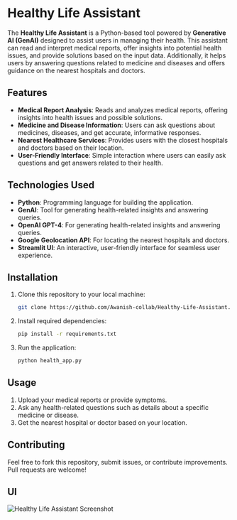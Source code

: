 # Healthy Life Assistant

The **Healthy Life Assistant** is a Python-based tool powered by **Generative AI (GenAI)** designed to assist users in managing their health. This assistant can read and interpret medical reports, offer insights into potential health issues, and provide solutions based on the input data. Additionally, it helps users by answering questions related to medicine and diseases and offers guidance on the nearest hospitals and doctors.

## Features

- **Medical Report Analysis**: Reads and analyzes medical reports, offering insights into health issues and possible solutions.
- **Medicine and Disease Information**: Users can ask questions about medicines, diseases, and get accurate, informative responses.
- **Nearest Healthcare Services**: Provides users with the closest hospitals and doctors based on their location.
- **User-Friendly Interface**: Simple interaction where users can easily ask questions and get answers related to their health.

## Technologies Used

- **Python**: Programming language for building the application.
- **GenAI**: Tool for generating health-related insights and answering queries.
- **OpenAI GPT-4**: For generating health-related insights and answering queries.
- **Google Geolocation API**: For locating the nearest hospitals and doctors.
- **Streamlit UI**: An interactive, user-friendly interface for seamless user experience.

## Installation

1. Clone this repository to your local machine:
   ```bash
   git clone https://github.com/Awanish-collab/Healthy-Life-Assistant.git

2. Install required dependencies:
   ```bash
   pip install -r requirements.txt

3. Run the application:
   ```bash
   python health_app.py

## Usage

1. Upload your medical reports or provide symptoms.
2. Ask any health-related questions such as details about a specific medicine or disease.
3. Get the nearest hospital or doctor based on your location.

## Contributing

Feel free to fork this repository, submit issues, or contribute improvements. Pull requests are welcome!

## UI

![Healthy Life Assistant Screenshot](ui.png)
